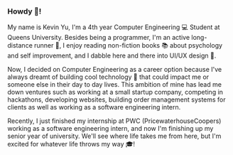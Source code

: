 ### Howdy 👋!

My name is Kevin Yu, I'm a 4th year Computer Engineering :computer: Student at Queens University. Besides being a programmer, I'm an active long-distance runner :runner:, I enjoy reading non-fiction books :books: about psychology and self improvement, and I dabble here and there into UI/UX design :art:. 

Now, I decided on Computer Engineering as a career option because I've always dreamt of building cool technology :iphone: that could impact me or someone else in their day to day lives. This ambition of mine has lead me down ventures such as working at a small startup company, competing in hackathons, developing websites, building order management systems for clients as well as working as a software engineering intern.

Recently, I just finished my internship at PWC (PricewaterhouseCoopers) working as a software engineering intern, and now I'm finishing up my senior year of university. We'll see where life takes me from here, but I'm excited for whatever life throws my way :mortar_board:!


<!--
**KevinYuCode/KevinYuCode** is a ✨ _special_ ✨ repository because its `README.md` (this file) appears on your GitHub profile.

Here are some ideas to get you started:

- 🔭 I’m currently working on ...
- 🌱 I’m currently learning ...
- 👯 I’m looking to collaborate on ...
- 🤔 I’m looking for help with ...
- 💬 Ask me about ...
- 📫 How to reach me: ...
- 😄 Pronouns: ...
- ⚡ Fun fact: ...
-->
